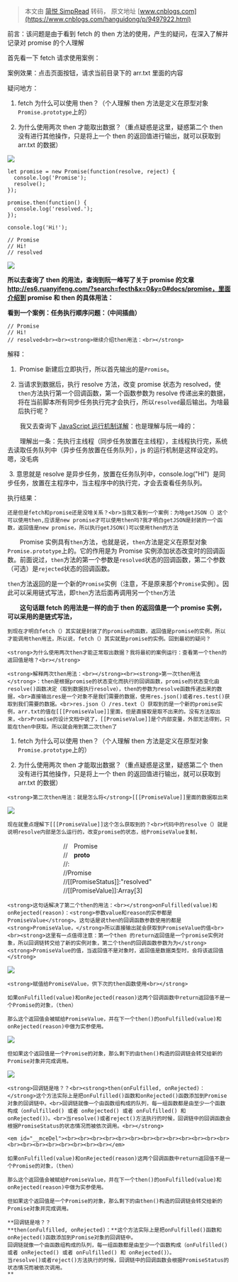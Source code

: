 > 本文由 [简悦 SimpRead](http://ksria.com/simpread/) 转码， 原文地址 [www.cnblogs.com](https://www.cnblogs.com/hanguidong/p/9497922.html)

前言：该问题是由于看到 fetch 的 then 方法的使用，产生的疑问，在深入了解并记录对 promise 的个人理解

首先看一下 fetch 请求使用案例：

案例效果：点击页面按钮，请求当前目录下的 arr.txt 里面的内容

疑问地方：

1. fetch 为什么可以使用 then？（个人理解 then 方法是定义在原型对象`Promise.prototype`上的）

2. 为什么使用两次 then 才能取出数据？（重点疑惑是这里，疑惑第二个 then 没有进行其他操作，只是将上一个 then 的返回值进行输出，就可以获取到 arr.txt 的数据）

[![](http://common.cnblogs.com/images/copycode.gif)](javascript:void(0); "复制代码")

```
let promise = new Promise(function(resolve, reject) {
  console.log('Promise');
  resolve();
});
 
promise.then(function() {
  console.log('resolved.');
});
 
console.log('Hi!');
 
// Promise
// Hi!
// resolved
```

[![](http://common.cnblogs.com/images/copycode.gif)](javascript:void(0); "复制代码")

 **所以去查询了 then 的用法，查询到阮一峰写了关于 promise 的文章 http://es6.ruanyifeng.com/?search=fecth&x=0&y=0#docs/promise，里面介绍到 promise 和 then 的具体用法：**

**看到一个案例：任务执行顺序问题：（中间插曲）**

```
// Promise
// Hi!
// resolved<br><br><strong>继续介绍then用法：<br></strong>
```

解释：

1.  Promise 新建后立即执行，所以首先输出的是`Promise`。

2. 当请求到数据后，执行 resolve 方法，改变 promise 状态为 resolved，使`then`方法执行第一个回调函数，第一个函数参数为 resolve 传递出来的数据，将在当前脚本所有同步任务执行完才会执行，所以`resolved`最后输出。为啥最后执行呢？

　　我又去查询下 [JavaScript 运行机制详解](https://www.cnblogs.com/hanguidong/p/9483460.html)：也是理解与阮一峰的：

　　理解出一条：先执行主线程（同步任务放置在主线程），主线程执行完，系统去读取任务队列中（异步任务放置在任务队列），js 的运行机制是这样设定的。嗯，没毛病

 3. 意思就是 resolve 是异步任务，放置在任务队列中，console.log("HI")  是同步任务，放置在主程序中，当主程序中的执行完，才会去查看任务队列。

执行结果：

```
还是但是fetch和promise还是没啥关系？<br>当我又看到一个案例：为啥getJSON（）这个可以使用then,应该是new promise才可以使用then吗?我才明白getJSON是封装的一个函数，返回值是new promise，所以执行getJSON()可以使用then的方法
```

　　Promise 实例具有`then`方法，也就是说，`then`方法是定义在原型对象`Promise.prototype`上的。它的作用是为 Promise 实例添加状态改变时的回调函数。前面说过，`then`方法的第一个参数是`resolved`状态的回调函数，第二个参数（可选）是`rejected`状态的回调函数。

 `then`方法返回的是一个新的`Promise`实例（注意，不是原来那个`Promise`实例）。因此可以采用链式写法，即`then`方法后面再调用另一个`then`方法

　　**这句话跟 fetch 的用法是一样的由于 then 的返回值是一个 promise 实例，可以采用的是链式写法，**

```
到现在才明白fetch（）其实就是封装了的promise的函数，返回值是promise的实例，所以才能调用then用法，所以说，fetch（）其实就是promise的实例。回到最初的疑问？
```

```
<strong>为什么使用两次then才能正常取出数据？我将最初的案例运行：查看第一个then的返回值是啥？<br></strong>
```

```
<strong>解释两次then用法：<br></strong><br><strong>第一次then用法</strong>：then是根据promise的状态变化而执行的回调函数，promise的状态变化由resolve()函数决定（取到数据执行resolve），then的参数为resolve函数传递出来的数据，<br>直接输出res是一个对象不是我们需要的数据，使用res.json()或者res.test()获取到我们需要的数据。<br>res.json（）/res.text（）获取到的是一个新的promise实例，arr.txt的值在[[[PromiseValue]]里面，但是直接取是取不出来的。没有方法取出来，<br>Promise的设计文档中说了，[[PromiseValue]]是个内部变量，外部无法得到，只能在then中获取。所以就会用到第二次then了
```

1. fetch 为什么可以使用 then？（个人理解 then 方法是定义在原型对象`Promise.prototype`上的）

2. 为什么使用两次 then 才能取出数据？（重点疑惑是这里，疑惑第二个 then 没有进行其他操作，只是将上一个 then 的返回值进行输出，就可以获取到 arr.txt 的数据）

```
<strong>第二次then用法：就是怎么将</strong>[[[PromiseValue]]里面的数据取出来
```

[![](http://common.cnblogs.com/images/copycode.gif)](javascript:void(0); "复制代码")

```
现在就重点理解下[[[PromiseValue]]这个怎么获取到的？<br>代码中的resolve（）就是说明resolve内部是怎么运行的，改变promise的状态，给PromiseValue复制，
```

　　　　　　　　　//　Promise  
　　　　　　　　　//　__proto__  
　　　　　　　　　//:  
　　　　　　　　　//Promise  
　　　　　　　　　//[[PromiseStatus]]:"resolved"  
　　　　　　　　　//[[PromiseValue]]:Array[3]

```
<strong>这句话解决了第二个then的用法：<br></strong>onFulfilled(value)和onRejected(reason)：<strong>参数value和reason的实参都是PromiseValue</strong>。这句话是说then的回调函数参数使用的都是<strong>PromiseValue，</strong>所以直接输出就会获取到PromiseValue的值<br><br><strong>这里有一点值得注意：第一个then 的return返回值是一个promise实例对象，所以回调链转交给了新的实例对象，第二个then的回调函数参数为为</strong><strong>PromiseValue的值，当返回值不是对象时，返回值是数据类型时，会将该返回值</strong>
```

[![](http://common.cnblogs.com/images/copycode.gif)](javascript:void(0); "复制代码")

```
<strong>赋值给PromiseValue，供下次的then函数使用<br></strong>
```

```
如果onFulfilled(value)和onRejected(reason)这两个回调函数中return返回值不是一个Promise的对象，（then）
```

```
那么这个返回值会被赋给PromiseValue，并在下一个then()的onFulfilled(value)和onRejected(reason)中做为实参使用。
```

[![](http://common.cnblogs.com/images/copycode.gif)](javascript:void(0); "复制代码")

```
但如果这个返回值是一个Promise的对象，那么剩下的由then()构造的回调链会转交给新的Promise对象并完成调用。
```

[![](http://common.cnblogs.com/images/copycode.gif)](javascript:void(0); "复制代码")

```
<strong>回调链是啥？？<br><strong>then(onFulfilled, onRejected)：</strong>这个方法实际上是把onFulfilled()函数和onRejected()函数添加到Promise对象的回调链中。<br>回调链就像一个由函数组构成的队列，每一组函数都是由至少一个函数构成（onFulfilled() 或者 onRejected() 或者 onFulfilled() 和 onRejected()）。<br>当resolve()或者reject()方法执行的时候，回调链中的回调函数会根据PromiseStatus的状态情况而被依次调用。<br></strong>
```

```
<em id="__mceDel"><br><br><br><br><br><br><br><br><br><br><br><br><br><br><br><br><br><br><br><br><br></em>
```

```
如果onFulfilled(value)和onRejected(reason)这两个回调函数中return返回值不是一个Promise的对象，（then）
```

```
那么这个返回值会被赋给PromiseValue，并在下一个then()的onFulfilled(value)和onRejected(reason)中做为实参使用。
```

```
但如果这个返回值是一个Promise的对象，那么剩下的由then()构造的回调链会转交给新的Promise对象并完成调用。
```

```
**回调链是啥？？  
**then(onFulfilled, onRejected)：**这个方法实际上是把onFulfilled()函数和onRejected()函数添加到Promise对象的回调链中。  
回调链就像一个由函数组构成的队列，每一组函数都是由至少一个函数构成（onFulfilled() 或者 onRejected() 或者 onFulfilled() 和 onRejected()）。  
当resolve()或者reject()方法执行的时候，回调链中的回调函数会根据PromiseStatus的状态情况而被依次调用。  
**
```

```

```